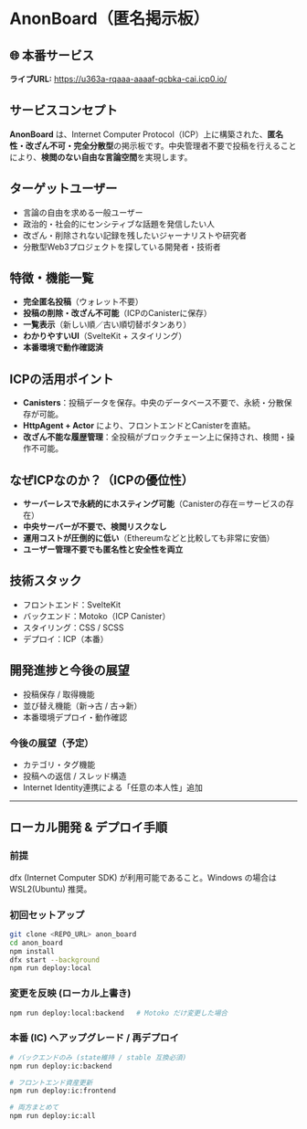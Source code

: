 # AnonBoard（匿名掲示板）

## 🌐 本番サービス
**ライブURL:** https://u363a-rqaaa-aaaaf-qcbka-cai.icp0.io/

## サービスコンセプト
**AnonBoard** は、Internet Computer Protocol（ICP）上に構築された、**匿名性・改ざん不可・完全分散型**の掲示板です。中央管理者不要で投稿を行えることにより、**検閲のない自由な言論空間**を実現します。



## ターゲットユーザー
- 言論の自由を求める一般ユーザー
- 政治的・社会的にセンシティブな話題を発信したい人
- 改ざん・削除されない記録を残したいジャーナリストや研究者
- 分散型Web3プロジェクトを探している開発者・技術者



## 特徴・機能一覧
- **完全匿名投稿**（ウォレット不要）
- **投稿の削除・改ざん不可能**（ICPのCanisterに保存）
- **一覧表示**（新しい順／古い順切替ボタンあり）
- **わかりやすいUI**（SvelteKit + スタイリング）
- **本番環境で動作確認済**



## ICPの活用ポイント
- **Canisters**：投稿データを保存。中央のデータベース不要で、永続・分散保存が可能。
- **HttpAgent + Actor** により、フロントエンドとCanisterを直結。
- **改ざん不能な履歴管理**：全投稿がブロックチェーン上に保持され、検閲・操作不可能。



## なぜICPなのか？（ICPの優位性）
- **サーバーレスで永続的にホスティング可能**（Canisterの存在＝サービスの存在）
- **中央サーバーが不要で、検閲リスクなし**
- **運用コストが圧倒的に低い**（Ethereumなどと比較しても非常に安価）
- **ユーザー管理不要でも匿名性と安全性を両立**



## 技術スタック
- フロントエンド：SvelteKit
- バックエンド：Motoko（ICP Canister）
- スタイリング：CSS / SCSS
- デプロイ：ICP（本番）



## 開発進捗と今後の展望
- 投稿保存 / 取得機能
- 並び替え機能（新→古 / 古→新）
- 本番環境デプロイ・動作確認

### 今後の展望（予定）
- カテゴリ・タグ機能
- 投稿への返信 / スレッド構造
- Internet Identity連携による「任意の本人性」追加

---

## ローカル開発 & デプロイ手順

### 前提
dfx (Internet Computer SDK) が利用可能であること。Windows の場合は WSL2(Ubuntu) 推奨。

### 初回セットアップ
```bash
git clone <REPO_URL> anon_board
cd anon_board
npm install
dfx start --background
npm run deploy:local
```

### 変更を反映 (ローカル上書き)
```bash
npm run deploy:local:backend   # Motoko だけ変更した場合
```

### 本番 (IC) へアップグレード / 再デプロイ
```bash
# バックエンドのみ (state維持 / stable 互換必須)
npm run deploy:ic:backend

# フロントエンド資産更新
npm run deploy:ic:frontend

# 両方まとめて
npm run deploy:ic:all
```



